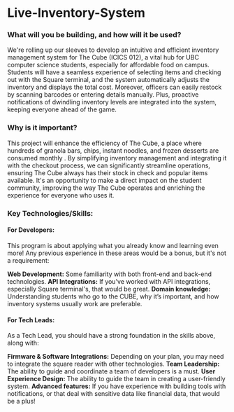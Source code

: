 # Live-Inventory-System

### What will you be building, and how will it be used?

We're rolling up our sleeves to develop an intuitive and efficient inventory management system for The Cube (ICICS 012), a vital hub for UBC computer science students, especially for affordable food on campus. Students will have a seamless experience of selecting items and checking out with the Square terminal, and the system automatically adjusts the inventory and displays the total cost. Moreover, officers can easily restock by scanning barcodes or entering details manually. Plus, proactive notifications of dwindling inventory levels are integrated into the system, keeping everyone ahead of the game.

### Why is it important?

This project will enhance the efficiency of The Cube, a place where hundreds of granola bars, chips, instant noodles, and frozen desserts are consumed monthly . By simplifying inventory management and integrating it with the checkout process, we can significantly streamline operations, ensuring The Cube always has their stock in check and popular items available. It's an opportunity to make a direct impact on the student community, improving the way The Cube operates and enriching the experience for everyone who uses it.

### Key Technologies/Skills:

#### For Developers:

This program is about applying what you already know and learning even more! Any previous experience in these areas would be a bonus, but it's not a requirement:

**Web Development:** Some familiarity with both front-end and back-end technologies.
**API Integrations:** If you've worked with API integrations, especially Square terminal's, that would be great.
**Domain knowledge:** Understanding students who go to the CUBE, why it’s important, and how inventory systems usually work are preferable.

#### For Tech Leads:

As a Tech Lead, you should have a strong foundation in the skills above, along with:

**Firmware & Software Integrations:** Depending on your plan, you may need to integrate the square reader with other technologies.
**Team Leadership:** The ability to guide and coordinate a team of developers is a must.
**User Experience Design:** The ability to guide the team in creating a user-friendly system.
**Advanced features:** If you have experience with building tools with notifications, or that deal with sensitive data like financial data, that would be a plus!
